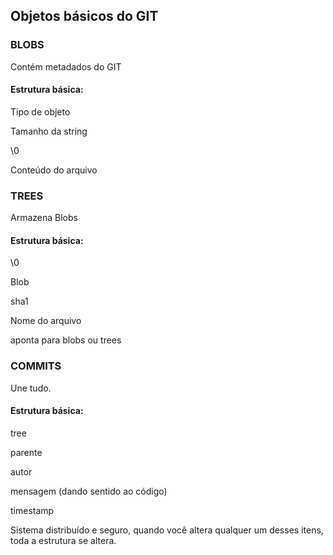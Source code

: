 ## Objetos básicos do GIT
### BLOBS

Contém metadados do GIT

#### Estrutura básica:

Tipo de objeto

Tamanho da string

\0

Conteúdo do arquivo


### TREES

Armazena Blobs

#### Estrutura básica:

\0

Blob

sha1

Nome do arquivo

aponta para blobs ou trees

### COMMITS

Une tudo.

#### Estrutura básica:

tree

parente

autor

mensagem (dando sentido ao código)

timestamp

Sistema distribuído e seguro, quando você altera qualquer um desses itens, toda a estrutura se altera.
